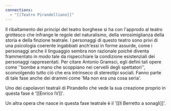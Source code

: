 ```yaml
---
connections:
  - "[[Teatro Pirandelliano]]"
---
```

Il ribaltamento dei principi del teatro borghese si ha con l'approdo al teatro grottesco che infrange le regole del naturalismo, della verosimiglianza della storia e della finzione teatrale. I personaggi di questo teatro sono privi di una psicologia coerente ingabbiati anch'essi in forme assurde, come i personaggi anche il linguaggio sembra non razionale poiché diventa frammentato in modo tale da rispecchiare la condizione esistenziali dei personaggi rappresentati. 
Per citare Antonio Gramsci, egli definì tali opere come ''bombe a mano che scoppiano nei cervelli degli spettatori'', sconvolgendo tutto ciò che era intrinseco di stereotipi sociali. Fanno parte di tale fase anche dei drammi come 'Ma non era una cosa seria'.

Uno dei capolavori teatrali di Pirandello che vede la sua creazione proprio in questa fase è '[[Enrico IV]]'.

Un altra opera che nasce in questa fase teatrale è il '[[Il Berretto a sonagli]]'.